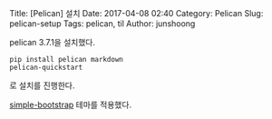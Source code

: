Title: [Pelican] 설치
Date: 2017-04-08	02:40
Category: Pelican
Slug: pelican-setup
Tags: pelican, til
Author: junshoong

pelican 3.7.1을 설치했다.
```
pip install pelican markdown
pelican-quickstart
```
로 설치를 진행한다.

[simple-bootstrap](https://github.com/getpelican/pelican-themes/tree/master/simple-bootstrap) 테마를 적용했다.
